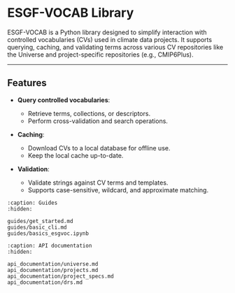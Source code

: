 # ESGF-VOCAB Library

ESGF-VOCAB is a Python library designed to simplify interaction with controlled vocabularies (CVs) used in climate data projects. It supports querying, caching, and validating terms across various CV repositories like the Universe and project-specific repositories (e.g., CMIP6Plus).

---

## Features

- **Query controlled vocabularies**:
  - Retrieve terms, collections, or descriptors.
  - Perform cross-validation and search operations.

- **Caching**:
  - Download CVs to a local database for offline use.
  - Keep the local cache up-to-date.

- **Validation**:
  - Validate strings against CV terms and templates.
  - Supports case-sensitive, wildcard, and approximate matching.

```{toctree}
:caption: Guides
:hidden:

guides/get_started.md
guides/basic_cli.md
guides/basics_esgvoc.ipynb
```

```{toctree}
:caption: API documentation
:hidden:

api_documentation/universe.md
api_documentation/projects.md
api_documentation/project_specs.md
api_documentation/drs.md
```